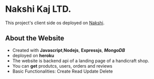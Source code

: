 # Nakshi Kaj LTD.

This project's client side os deployed on [Nakshi](https://nakshi-kaj.web.app/).

## About the Website

- Created with **Javascript**,**Nodejs**, **Expressjs**, ***MongoDB*** 
- deployed on **heroku**
- The website is backend api of a landing page of a handicraft shop.
- You can **get** produtcs, users, orders and reviews
- Basic Functionalities: Create Read Update Delete

